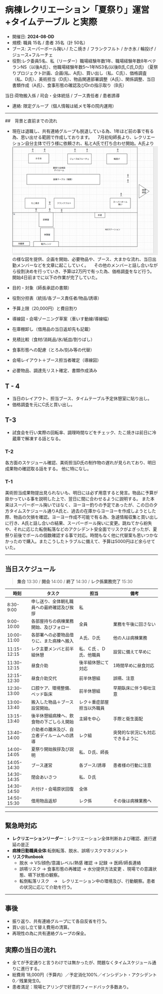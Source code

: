 # 病棟レクリエーション「夏祭り」運営+タイムテーブル と実際

- 開催日: **2024-08-DD**
- 規模: 職員 15名 / 患者 35名（計 50名）
- ブース: スーパーボール掬い / たこ焼き / フランクフルト / かき氷 / 輪投げ / ジュース+フルーチェ
- 役割:レク委員5名、私（リーダー）職場経験年数1年、職場経験年数8年ベテランNS（以後A氏）、他職場経験年数5～1年NS3名(以後B氏,C氏,D氏) （夏祭りプロジェクト計画、企画(私、A氏)、買い出し（私、C氏）、価格調査（私、D氏）、美術担当（D氏）、物品関連部署調整（A氏）、関係調整、当日書類作成（A氏）、食事形態の確認及びDrの指示取り（B氏）

当日:荷物搬入係 / 司会・全体統括 / ブース責任者 / 患者誘導
- 連絡: 限定グループ（個人情報は紙メモ等の院内運用）

---
##　背景と直前までの流れ
-  現在は退職し、共有連絡グループも脱退している為、1年ほど前の事で有る為、思い出せる範囲で作成しております。
　7月初旬師長より、レクリエーション自分主体で行う様に依頼され、私とA氏で打ち合わせ開始。A氏より![Overall-diagram](summer-festival/summer-festival.png)の様な図を提供、企画を開始、必要物品や、ブース、大まかな流れ、当日出勤メンバーなどを文章に起こしていく。
　その他のメンバーと話し合いながら役割決めを行っていき、予算は2万円で有った為、価格調査をなど行う。
開始4日前までに以下の作業が完了していた。

-  目的・対象（師長承認の書類）
-  役割分担表（統括/各ブース責任者/物品/誘導）
-  予算上限（20,000円）と費目割り
-  導線図・会場ゾーニング草案（車いす動線/導線幅）
-  在庫棚卸し（借用品の当日返却先も記載）
-  見積比較（食材/消耗品/氷/紙皿/割りばし）
-  食事形態への配慮（とろみ/刻み等の代替）
-  会場レイアウト＋ブース担当者確定（導線図）
-  必要物品、調達先リスト確定、書類作成済み

## T - 4 
- 当日のレイアウト、担当ブース、タイムテーブル予定休憩室に貼り出し。
- 価格調査を元にC氏と買い出し。

## T-3
-  試食会を行い実際の回転率、調理時間などをチェック、たこ焼きは前日に冷蔵庫で解凍する話となる。

### T-2
各方面のスケジュール確認、美術担当D氏の制作物の遅れが見られており、明日成果物の確認取る話をする。
他に特になし。

### T-1
美術担当成果物提出見られないも、明日には必ず用意すると発言。物品に予算が掛かっている事を説明した上で、翌日に間に合わせるように説明する。
また本来はスーパーボール掬いではなく、ヨーヨー釣りの予定であったが、この日の夕方タイムスケジュール通りA氏と、過去の在庫からヨーヨーを作成しようとした際、物品の欠損を確認。ヨーヨー作成不可能で有る為、急遽情報収集と買い出しに行き、A氏と話し合いの結果、スーパーボール掬いに変更。跳ねてから紛失や、それに応じた転倒転落などのアクシデント安全面でリスクがよぎったが、夏祭り前後でボールの個数確認する事で対応。時間もなく他に代替案も思いつかなかったので購入。またこうしたトラブルに備えて、予算は5000円ほど余らせていた。

---

## 当日スケジュール

> **集合** 13:30 / **開会** 14:00 / **終了** 14:30 / **レク係業務完了** 15:30

| 時刻       | タスク                               | 担当             | 備考 |
|------------|--------------------------------------|------------------|------|
| 8:30-9:00 | 申し送り、全体朝礼職員への最終確認及び挨拶| 私         　　　|　　　 |
| 9:00-10:00 | 各部屋持ちの病棟業務開始、及びフォロー   | 全員            |業務を午後に回さない|
| 10:00-11:00 |各部署への必要物品借りに、また病棟へ搬入| Ａ氏、Ｄ氏    |他の人は病棟業務 |
| 11:15-12:15 | レク主要メンバと前半組休憩     | 私、Ｃ氏 、Ｄ氏、他職員     | 設営に備えて早めに|
| 11:30-12:15 | 昼食介助                     | 後半組休憩にて対応        | 1時間早めに昼食対応 |
| 12:15-12:30 | 昼食介助交代                     | 前半休憩組         | 誤嚥、注意 |
| 12:30-13:00 |口腔ケア、環境整備、ベッド臥床         |前半休憩組      | 早期臥床に伴う嘔吐注意 |
| 13:00-13:40 |搬入した物品＋ブース設営開始。        | レク＋重症部屋担当以外職員 |　　　　　　  |
| 13:15-13:40 |後半休憩組病棟へ、飲食物の下ごしらえ開始| 主婦を中心 |手際と衛生面配|
| 13:40-14:00 |介助者の離床及び、自立者デイルームへの誘導|レク組 |突発的な状況にも対応できるように|
| 14:00-14:05 |夏祭り開始挨拶及び説明               | 私、Ｄ氏、師長 | 　　　　　|
| 14:05-14:30 | ブース運営               　　　   | 各ブース/誘導    | 患者様の行動に注意|
| 14:30-14:35 | 閉会あいさつ                 | 私、Ｄ氏         | 　　　　　　 |
| 14:30-14:50 | 片付け・会場原状回復         |全体 　　| 　　 |
| 14:50-15:30 | 借用物品返却                  | レク係    | その後は病棟業務へ |

---

## 緊急時対応

- **レクリエーションリーダー**：レクリエーション全体判断および確認、進行遅延の是正  
- **病棟日勤職員全体**:転倒転落、脱水、誤嚥リスクマネジメント    
- **リスクRunbook**  
  - 脱水 → VS/顔色/意識レベル/熱感 確認 → 記録 → 医師/師長連絡  
  - 誤嚥リスク → 食事形態の再確認 → 水分提供方法変更 、現場での意識状態、嚥下状態の観察。
  - 転倒転落リスク　→　レクリエーション中の環境及び、行動観察。患者の状況に応じて介助を行う。
---

## 事後
- 振り返り、共有連絡グループにて各自反省を行う。 
- 買い出し立て替え費用の清算。  
- 再現性の為に共有連絡グループの保全。

## 実際の当日の流れ
 - 全てが予定通りと言うわけでは無かったが、問題なくタイムスケジュール通りに進行する。
 - 総費用 18,000円（予算内）／予定消化100%／インシデント・アクシデント0／残業発生0。
 - 患者満足：現場ヒアリングで好意的フィードバック多数あり。
